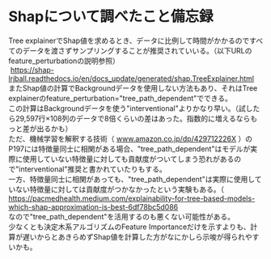 # Shapについて調べたこと備忘録
Tree explainerでShap値を求めるとき、データに比例して時間がかかるのですべてのデータを渡さずサンプリングすることが推奨されていいる。（以下URLのfeature_perturbationの説明参照）
<br>
 https://shap-lrjball.readthedocs.io/en/docs_update/generated/shap.TreeExplainer.html
<br>
またShap値の計算でBackgroundデータを使用しない方法もあり、それはTree explainerのfeature_perturbation="tree_path_dependent"でできる。
<br>
この計算はBackgroundデータを使う"interventional"よりかなり早い。（試したら29,597行×108列のデータで8倍くらいの差はあった。指数的に増えるならもっと差が出るかも）
<br>
ただ、機械学習を解釈する技術（ www.amazon.co.jp/dp/429712226X ）のP197には特徴量同士に相関がある場合、"tree_path_dependent"はモデルが実際に使用していない特徴量に対しても貢献度がついてしまう恐れがあるので"interventional"推奨と書かれていたりもする。
<br>
一方、特徴量同士に相関があっても、"tree_path_dependent"は実際に使用していない特徴量に対しては貢献度がつかなかったという実験もある。（
<br>
https://pacmedhealth.medium.com/explainability-for-tree-based-models-which-shap-approximation-is-best-6df78bc5d086
<br>
なので"tree_path_dependent"を活用するのも悪くない可能性がある。
<br>
少なくとも決定木系アルゴリズムのFeature Importanceだけを示すよりも、計算が遅いからとあきらめずShap値を計算した方がなにかしら示唆が得られやすいかも。